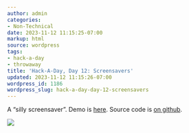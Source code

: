 ```yaml
---
author: admin
categories:
- Non-Technical
date: 2023-11-12 11:15:25-07:00
markup: html
source: wordpress
tags:
- hack-a-day
- throwaway
title: 'Hack-A-Day, Day 12: Screensavers'
updated: 2023-11-12 11:15:26-07:00
wordpress_id: 1186
wordpress_slug: hack-a-day-day-12-screensavers
---
```

A “silly screensaver”. Demo is [here][1]. Source code is [on github][2].

[![](https://blog.za3k.com/wp-content/uploads/2023/11/screenshot-1.png)][3]

[1]: https://za3k.github.io/ha3k-12-screensaver/
[2]: https://github.com/za3k/ha3k-12-screensaver
[3]: https://za3k.github.io/ha3k-12-screensaver/
